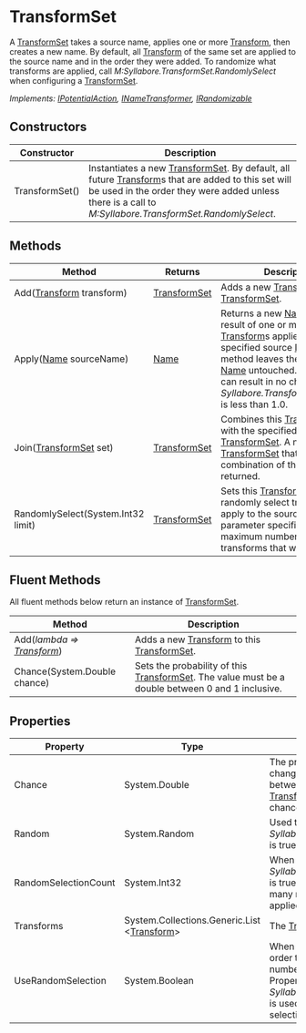 # TransformSet

A [TransformSet](transformset.md) takes a source name, applies one or more [Transform](transform.md), then creates a new name. By default, all [Transform](transform.md) of the same set are applied to the source name and in the order they were added. To randomize what transforms are applied, call *M:Syllabore.TransformSet.RandomlySelect* when configuring a [TransformSet](transformset.md).

*Implements: [IPotentialAction](ipotentialaction.md), [INameTransformer](inametransformer.md), [IRandomizable](irandomizable.md)*

## Constructors

| Constructor | Description |
|-------------|-------------|
| TransformSet() | Instantiates a new [TransformSet](transformset.md). By default, all future [Transform](transform.md)s that are added to this set will be used in the order they were added unless there is a call to *M:Syllabore.TransformSet.RandomlySelect*. |

## Methods

| Method | Returns | Description |
|--------|---------|-------------|
| Add([Transform](transform.md) transform)| [TransformSet](transformset.md) | Adds a new [Transform](transform.md) to this [TransformSet](transformset.md). |
| Apply([Name](name.md) sourceName)| [Name](name.md) | Returns a new [Name](name.md) that is the result of one or more [Transform](transform.md)s applied to the specified source [Name](name.md). This method leaves the source [Name](name.md) untouched. This method can result in no changes if *Syllabore.TransformSet.Chance* is less than 1.0. |
| Join([TransformSet](transformset.md) set)| [TransformSet](transformset.md) | Combines this [TransformSet](transformset.md) with the specified [TransformSet](transformset.md). A new [TransformSet](transformset.md) that is the combination of the two is returned. |
| RandomlySelect(System.Int32 limit)| [TransformSet](transformset.md) | Sets this [TransformSet](transformset.md) to randomly select transforms to apply to the source name. The parameter specifies the maximum number of unique transforms that will be applied. |

## Fluent Methods
All fluent methods below return an instance of [TransformSet](transformset.md).

| Method | Description |
|--------|-------------|
| Add(*lambda => [Transform](transform.md)*)| Adds a new [Transform](transform.md) to this [TransformSet](transformset.md). |
| Chance(System.Double chance)| Sets the probability of this [TransformSet](transformset.md). The value must be a double between 0 and 1 inclusive. |

## Properties

| Property | Type | Description |
|----------|------|-------------|
| Chance | System.Double | The probability this transform set will make changes to a name. This value must be between 0 and 1 inclusive. Note that each [Transform](transform.md) in the set can also have its own chance value which is rolled separately. |
| Random | System.Random | Used to simulate randomness when *Syllabore.TransformSet.UseRandomSelection* is true. |
| RandomSelectionCount | System.Int32 | When *Syllabore.TransformSet.UseRandomSelection* is true, this property is used to determine how many random [Transform](transform.md) are selected and applied. |
| Transforms | System.Collections.Generic.List &lt;[Transform](transform.md)&gt; | The [Transform](transform.md) that make up this [TransformSet](transformset.md). |
| UseRandomSelection | System.Boolean | When true, [Transform](transform.md) are not applied in the order they were added. Instead, a random number of [Transform](transform.md) are selected and applied. Property *Syllabore.TransformSet.RandomSelectionCount* is used to determine how many random selections are made. |
